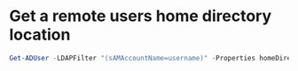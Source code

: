 # Get a remote users home directory location

```powershell
Get-ADUser -LDAPFilter "(sAMAccountName=username)" -Properties homeDirectory | Select-Object -ExpandProperty homeDirectory
```